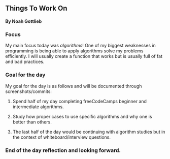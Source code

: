 ## Things To Work On

#### By Noah Gottlieb

### Focus

My main focus today was _algorithms_! One of my biggest weaknesses in programming is being able to apply algorithms solve my problems efficiently. I will usually create a function that works but is usually full of fat and bad practices.

### Goal for the day

My goal for the day is as follows and will be documented through screenshots/commits:

1. Spend half of my day completing freeCodeCamps beginner and intermediate algorithms.

2. Study how proper cases to use specific algorithms and why one is better than others.

3. The last half of the day would be continuing with algorithm studies but in the context of whiteboard/interview questions.

### End of the day reflection and looking forward.
